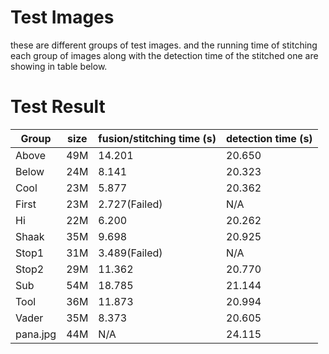 # Test Images
these are different groups of test images. and the running time of 
stitching each group of images along with the detection time of the
stitched one are showing in table below.

# Test Result

|Group     |  size   | fusion/stitching time (s) | detection time (s)|
|----------|---------|---------------------------|-------------------|
|Above     |  49M    |      14.201               |        20.650     |
|Below     |  24M    |      8.141                |        20.323     |
|Cool      |  23M    |      5.877                |        20.362     |
|First     |  23M    |      2.727(Failed)        |        N/A        |
|Hi        |  22M    |      6.200                |        20.262     |
|Shaak     |  35M    |      9.698                |        20.925     |
|Stop1     |  31M    |      3.489(Failed)        |        N/A        |
|Stop2     |  29M    |      11.362               |        20.770     |
|Sub       |  54M    |      18.785               |        21.144     |
|Tool      |  36M    |      11.873               |        20.994     |
|Vader     |  35M    |      8.373                |        20.605     |
|pana.jpg  |  44M    |      N/A                  |        24.115     |
